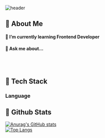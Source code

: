 
<div>
  
  <!--Header-->
  ![header](https://capsule-render.vercel.app/api?type=waving&color=gradient&height=300&section=header&text=Good%20to%20see%20you%20%F0%9F%A4%97)
  
</div>

<div>
  <!--Body-->
  
  ## 👀 About Me
  #### 🌱 I’m currently learning Frontend Developer <br/>
  #### 💬 Ask me about... <br/>
  <br/>
  <br/>
  
  ## 🧱 Tech Stack
  ### Language

  
   ## 🤔 Github Stats
  [![Anurag's GitHub stats](https://github-readme-stats.vercel.app/api?username=kim-mijin)](https://github.com/anuraghazra/github-readme-stats)
  <br/>
  [![Top Langs](https://github-readme-stats.vercel.app/api/top-langs/?username=kim-mijin)](https://github.com/anuraghazra/github-readme-stats)
  
</div>

<!--
*kim-mijin** is a ✨ _special_ ✨ repository because its `README.md` (this file) appears on your GitHub profile.

Here are some ideas to get you started:
- Hi there 👋
- 🔭 I’m currently working on ...
- 🌱 I’m currently learning ...
- 👯 I’m looking to collaborate on ...
- 🤔 I’m looking for help with ...
- 💬 Ask me about ...
- 📫 How to reach me: ...
- 😄 Pronouns: ...
- ⚡ Fun fact: ...
-->
